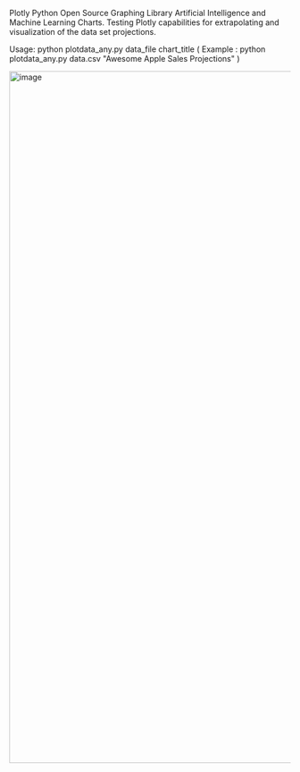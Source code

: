 Plotly Python Open Source Graphing Library Artificial Intelligence and Machine Learning Charts. 
Testing Plotly capabilities for extrapolating and visualization of the data set projections. 

Usage: python plotdata_any.py data_file chart_title 
 ( Example : python plotdata_any.py data.csv "Awesome Apple Sales Projections" ) 

<img width="1239" alt="image" src="https://github.com/ewpHumanTech/AI-playground/assets/170042205/0eaa5dcf-b47d-4b70-aa7b-9e76b8f217c3">

